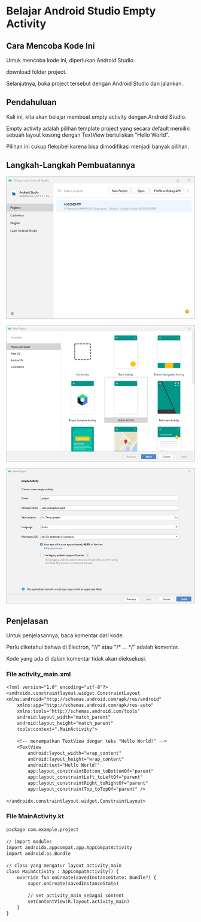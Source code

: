 # Belajar Android Studio Empty Activity

## Cara Mencoba Kode Ini

Untuk mencoba kode ini, diperlukan Android Studio.

download folder project.

Selanjutnya, buka project tersebut dengan Android Studio dan jalankan.

## Pendahuluan

Kali ini, kita akan belajar membuat empty activity dengan Android Studio.

Empty activity adalah pilihan template project yang secara default memiliki sebuah layout kosong dengan TextView bertuliskan "Hello World".

Pilihan ini cukup fleksibel karena bisa dimodifikasi menjadi banyak pilihan.

## Langkah-Langkah Pembuatannya

![ScreenShot](assets/buat-project-0.png?raw=true)

![ScreenShot](assets/buat-project-1.png?raw=true)

![ScreenShot](assets/buat-project-2.png?raw=true)

## Penjelasan

Untuk penjelasannya, baca komentar dari kode.

Perlu diketahui bahwa di Electron, "//" atau "/* ... */" adalah komentar.

Kode yang ada di dalam komentar tidak akan dieksekusi.

### File activity_main.xml
```
<?xml version="1.0" encoding="utf-8"?>
<androidx.constraintlayout.widget.ConstraintLayout xmlns:android="http://schemas.android.com/apk/res/android"
    xmlns:app="http://schemas.android.com/apk/res-auto"
    xmlns:tools="http://schemas.android.com/tools"
    android:layout_width="match_parent"
    android:layout_height="match_parent"
    tools:context=".MainActivity">

    <!-- menempatkan TextView dengan teks "Hello World!" -->
    <TextView
        android:layout_width="wrap_content"
        android:layout_height="wrap_content"
        android:text="Hello World!"
        app:layout_constraintBottom_toBottomOf="parent"
        app:layout_constraintLeft_toLeftOf="parent"
        app:layout_constraintRight_toRightOf="parent"
        app:layout_constraintTop_toTopOf="parent" />

</androidx.constraintlayout.widget.ConstraintLayout>
```

### File MainActivity.kt

```
package com.example.project

// import modules
import androidx.appcompat.app.AppCompatActivity
import android.os.Bundle

// class yang mengatur layout activity_main
class MainActivity : AppCompatActivity() {
    override fun onCreate(savedInstanceState: Bundle?) {
        super.onCreate(savedInstanceState)

        // set activity_main sebagai content
        setContentView(R.layout.activity_main)
    }
}
```